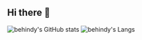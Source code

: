 ## Hi there 👋

<!--
**behindy3359/behindy3359** is a ✨ _special_ ✨ repository because its `README.md` (this file) appears on your GitHub profile.

Here are some ideas to get you started:

- 🔭 I’m currently working on ...
- 🌱 I’m currently learning ...
- 👯 I’m looking to collaborate on ...
- 🤔 I’m looking for help with ...
- 💬 Ask me about ...
- 📫 How to reach me: ...
- 😄 Pronouns: ...
- ⚡ Fun fact: ...
-->
![behindy's GitHub stats](https://github-readme-stats.vercel.app/api?username=behindy3359&show_icons=true&rank_icon=github&bg_color=00000000&line_height=27)
![behindy's Langs](https://github-readme-stats.vercel.app/api/top-langs/?username=behindy3359&langs_count=3&bg_color=00000000)
